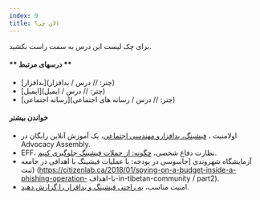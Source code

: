 ```yaml
---
index: 9
title: الان چی؟
---
```

برای چک لیست این درس به سمت راست بکشید.

#### ** درسهای مرتبط **

*   [بدافزار](چتر: // درس / بدافزار)
*   [ایمیل](چتر: // درس / ایمیل)
*   [رسانه اجتماعی](چتر: // درس / رسانه های اجتماعی)

#### **خواندن بیشتر**

*   اولامنیت ، [فیشینگ، بدافزارو مهندسی اجتماعی](https://advocacyassembly.org/en/courses/30/#/chapter/1/lesson/1)، یک آموزش آنلاین رایگان در Advocacy Assembly.
*   EFF، نظارت دفاع شخصی، [چگونه: از حملات فیشینگ جلوگیری کنیم](https://ssd.eff.org/en/module/howa-avoid-phishing-attacks).
*   آزمایشگاه شهروندی [جاسوسی در بودجه: با عملیات فیشینگ با اهدافی در جامعه تبت) (https://citizenlab.ca/2018/01/spying-on-a-budget-inside-a-phishing-operation- با-اهداف-in-tibetan-community / part2).
*   امنیت مناسب، [به راحتی فیشینگ و بدافزار را گزارش دهید](https://decentsecurity.com/#/malware-web-and-phishing-investigation/).